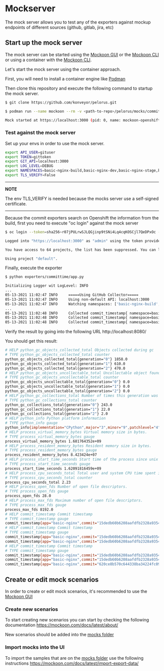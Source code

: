 # Mockserver

The mock server allows you to test any of the exporters against mockup endpoints of different sources (github, gitlab, jira, etc)

## Start up the mock server

The mock server can be started using the [Mockoon GUI](https://mockoon.com/docs/latest/gui-cheat-sheet/) or the [Mockoon CLI](https://github.com/mockoon/cli#installation) or using a container with the [Mockoon CLI](https://hub.docker.com/r/mockoon/cli).

Let's start the mock server using the container approach.

First, you will need to install a container engine like [Podman](https://podman.io/)

Then clone this repository and execute the following command to startup the mock server.

```sh
$ git clone https://github.com/konveyor/pelorus.git
```

```sh
$ podman run --name mockoon --rm -v <path-to-repo>/pelorus/mocks/commitexporter_github.json:/data:z -p 3000:3000 mockoon/cli:latest -d data -i 0

Mock started at https://localhost:3000 (pid: 0, name: mockoon-openshift)
```

### Test against the mock server

Set up your envs in order to use the mock server.

```sh
export API_USER=gituser
export TOKEN=gittoken
export GIT_API=localhost:3000
export LOG_LEVEL=DEBUG
export NAMESPACES=basic-nginx-build,basic-nginx-dev,basic-nginx-stage,basic-nginx-prod
export TLS_VERIFY=False
```
---
**NOTE**

The env TLS_VERIFY is needed because the mocks server use a self-signed certificate.

---

Because the commit exporters search on Openshift the information from the build, first you need to execute "oc login" against the mock server

```sh
$ oc login --token=sha256~r07jPULrwSJLQGjinp9tSNi4Lq4cqKOSCjl7QeDPxOc --server=https://localhost:3000

Logged into "https://localhost:3000" as "admin" using the token provided.

You have access to 64 projects, the list has been suppressed. You can list all projects with 'oc projects'

Using project "default".
```
Finally, execute the exporter

```sh
$ python exporters/committime/app.py

Initializing Logger wit LogLevel: INFO
...
05-13-2021 11:02:47 INFO     =====Using GitHub Collector=====
05-13-2021 11:02:47 INFO     Using non-default API: localhost:3000
05-13-2021 11:02:47 INFO     Watching namespaces: ['basic-nginx-build', 'basic-nginx-dev', 'basic-nginx-stage', 'basic-nginx-prod']
...
05-13-2021 11:02:48 INFO     Collected commit_timestamp{ namespace=basic-nginx-build, app=basic-nginx, commit=15dedb60b6208aafdfb2328a93543e3d94500978, image_sha=sha256:c1282f65b5c327db4dcc6cdfb27e91338bd625d119d9ae769318f089d82e35e2 } 1619381788.0
05-13-2021 11:02:48 INFO     Collected commit_timestamp{ namespace=basic-nginx-build, app=basic-nginx, commit=15dedb60b6208aafdfb2328a93543e3d94500978, image_sha=sha256:4a20c8cfa48af3a938462e9cd7bfa0b16abfbc6ba16f0999f3931c79b1130e4b } 1619381788.0
05-13-2021 11:02:48 INFO     Collected commit_timestamp{ namespace=basic-nginx-build, app=basic-nginx, commit=620ce8b570c644338ba34224fc09b2d8a30bca02, image_sha=sha256:71309995e6da43b76079a649b00e0aa8378443e72f1fccc76af0d73d67a7f644 } 1620401174.0
```

Verify the result by going into the following URL http://localhost:8080/ 

You should get this result:

```sh
# HELP python_gc_objects_collected_total Objects collected during gc
# TYPE python_gc_objects_collected_total counter
python_gc_objects_collected_total{generation="0"} 1858.0
python_gc_objects_collected_total{generation="1"} 610.0
python_gc_objects_collected_total{generation="2"} 470.0
# HELP python_gc_objects_uncollectable_total Uncollectable object found during GC
# TYPE python_gc_objects_uncollectable_total counter
python_gc_objects_uncollectable_total{generation="0"} 0.0
python_gc_objects_uncollectable_total{generation="1"} 0.0
python_gc_objects_uncollectable_total{generation="2"} 0.0
# HELP python_gc_collections_total Number of times this generation was collected
# TYPE python_gc_collections_total counter
python_gc_collections_total{generation="0"} 243.0
python_gc_collections_total{generation="1"} 22.0
python_gc_collections_total{generation="2"} 2.0
# HELP python_info Python platform information
# TYPE python_info gauge
python_info{implementation="CPython",major="3",minor="9",patchlevel="4",version="3.9.4"} 1.0
# HELP process_virtual_memory_bytes Virtual memory size in bytes.
# TYPE process_virtual_memory_bytes gauge
process_virtual_memory_bytes 1.681764352e+09
# HELP process_resident_memory_bytes Resident memory size in bytes.
# TYPE process_resident_memory_bytes gauge
process_resident_memory_bytes 8.423424e+07
# HELP process_start_time_seconds Start time of the process since unix epoch in seconds.
# TYPE process_start_time_seconds gauge
process_start_time_seconds 1.62091816459e+09
# HELP process_cpu_seconds_total Total user and system CPU time spent in seconds.
# TYPE process_cpu_seconds_total counter
process_cpu_seconds_total 2.23
# HELP process_open_fds Number of open file descriptors.
# TYPE process_open_fds gauge
process_open_fds 28.0
# HELP process_max_fds Maximum number of open file descriptors.
# TYPE process_max_fds gauge
process_max_fds 8192.0
# HELP commit_timestamp Commit timestamp
# TYPE commit_timestamp gauge
commit_timestamp{app="basic-nginx",commit="15dedb60b6208aafdfb2328a93543e3d94500978",image_sha="sha256:c1282f65b5c327db4dcc6cdfb27e91338bd625d119d9ae769318f089d82e35e2",namespace="basic-nginx-build"} 1.619381788e+09
# HELP commit_timestamp Commit timestamp
# TYPE commit_timestamp gauge
commit_timestamp{app="basic-nginx",commit="15dedb60b6208aafdfb2328a93543e3d94500978",image_sha="sha256:c1282f65b5c327db4dcc6cdfb27e91338bd625d119d9ae769318f089d82e35e2",namespace="basic-nginx-build"} 1.619381788e+09
commit_timestamp{app="basic-nginx",commit="15dedb60b6208aafdfb2328a93543e3d94500978",image_sha="sha256:4a20c8cfa48af3a938462e9cd7bfa0b16abfbc6ba16f0999f3931c79b1130e4b",namespace="basic-nginx-build"} 1.619381788e+09
# HELP commit_timestamp Commit timestamp
# TYPE commit_timestamp gauge
commit_timestamp{app="basic-nginx",commit="15dedb60b6208aafdfb2328a93543e3d94500978",image_sha="sha256:c1282f65b5c327db4dcc6cdfb27e91338bd625d119d9ae769318f089d82e35e2",namespace="basic-nginx-build"} 1.619381788e+09
commit_timestamp{app="basic-nginx",commit="15dedb60b6208aafdfb2328a93543e3d94500978",image_sha="sha256:4a20c8cfa48af3a938462e9cd7bfa0b16abfbc6ba16f0999f3931c79b1130e4b",namespace="basic-nginx-build"} 1.619381788e+09
commit_timestamp{app="basic-nginx",commit="620ce8b570c644338ba34224fc09b2d8a30bca02",image_sha="sha256:71309995e6da43b76079a649b00e0aa8378443e72f1fccc76af0d73d67a7f644",namespace="basic-nginx-build"} 1.620401174e+09
```

## Create or edit mock scenarios

In order to create or edit mock scenarios, it's recommended to use the [Mockoon GUI](https://mockoon.com/docs/latest/gui-cheat-sheet/)

### Create new scenarios

To start creating new scenarios you can start by checking the following documentation https://mockoon.com/docs/latest/about/

New scenarios should be added into the [mocks folder](/mocks)

### Import mocks into the UI

To import the samples that are on the [mocks folder](/mocks/) use the following instructions https://mockoon.com/docs/latest/import-export-data/



